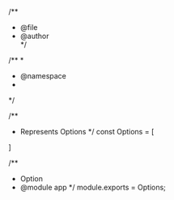 /**
 * @file 
 * @author  
 */

 /**
 * 
 * @namespace 
 * 
 */

/**
 * Represents <name> Options
 */
const <name>Options = [
  
]

/**
 * Option
 * @module app 
 */
module.exports = <name>Options;